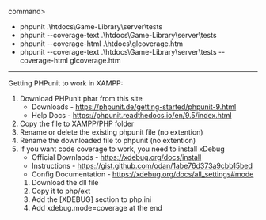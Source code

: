 command> 
- phpunit .\htdocs\Game-Library\server\tests
- phpunit --coverage-text .\htdocs\Game-Library\server\tests
- phpunit --coverage-html .\htdocs\glcoverage.htm
- phpunit --coverage-text .\htdocs\Game-Library\server\tests --coverage-html glcoverage.htm

---
Getting PHPunit to work in XAMPP:
1. Download PHPunit.phar from this site
   - Downloads - https://phpunit.de/getting-started/phpunit-9.html
   - Help Docs - https://phpunit.readthedocs.io/en/9.5/index.html
2. Copy the file to XAMPP/PHP folder
3. Rename or delete the existing phpunit file (no extention)
4. Rename the downloaded file to phpunit (no extention)
5. If you want code coverage to work, you need to install xDebug
   - Official Downlaods - https://xdebug.org/docs/install
   - Instructions - https://gist.github.com/odan/1abe76d373a9cbb15bed
   - Config Documentation - https://xdebug.org/docs/all_settings#mode
   1. Download the dll file
   2. Copy it to php/ext
   3. Add the [XDEBUG] section to php.ini
   4. Add xdebug.mode=coverage at the end
